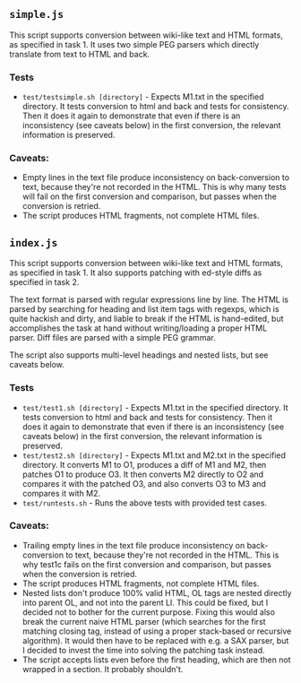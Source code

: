 ## `simple.js`
This script supports conversion between wiki-like text and HTML formats, as specified in task 1.
It uses two simple PEG parsers which directly translate from text to HTML and back.

### Tests
* `test/testsimple.sh [directory]` - Expects M1.txt in the specified directory. It tests conversion to html and back and tests for consistency. Then it does it again to demonstrate that even if there is an inconsistency (see caveats below) in the first conversion, the relevant information is preserved.

### Caveats:
* Empty lines in the text file produce inconsistency on back-conversion to text, because they're not recorded in the HTML. This is why many tests will fail on the first conversion and comparison, but passes when the conversion is retried.
* The script produces HTML fragments, not complete HTML files.

## `index.js`
This script supports conversion between wiki-like text and HTML formats, as specified in task 1. 
It also supports patching with ed-style diffs as specified in task 2.

The text format is parsed with regular expressions line by line. The HTML is parsed by searching for heading and list item tags 
with regexps, which is quite hackish and dirty, and liable to break if the HTML is hand-edited, 
but accomplishes the task at hand without writing/loading a proper HTML 
parser. Diff files are parsed with a simple PEG grammar.

The script also supports multi-level headings and nested lists, but see caveats below.

### Tests
* `test/test1.sh [directory]` - Expects M1.txt in the specified directory. It tests conversion to html and back and tests for consistency. Then it does it again to demonstrate that even if there is an inconsistency (see caveats below) in the first conversion, the relevant information is preserved.
* `test/test2.sh [directory]` - Expects M1.txt and M2.txt in the specified directory. It converts M1 to O1, produces a diff of M1 and M2, then patches O1 to produce O3. It then converts M2 directly to O2 and compares it with the patched O3, and also converts O3 to M3 and compares it with M2.
* `test/runtests.sh` - Runs the above tests with provided test cases.

### Caveats:
* Trailing empty lines in the text file produce inconsistency on back-conversion to text, because they're not recorded in the HTML. This is why test1c fails on the first conversion and comparison, but passes when the conversion is retried.
* The script produces HTML fragments, not complete HTML files.
* Nested lists don't produce 100% valid HTML, OL tags are nested directly into parent OL, and not into the parent LI. This could be fixed, but I decided not to bother for the current purpose. Fixing this would also break the current naive HTML parser (which searches for the first matching closing tag, instead of using a proper stack-based or recursive algorithm). It would then have to be replaced with e.g. a SAX parser, but I decided to invest the time into solving the patching task instead.
* The script accepts lists even before the first heading, which are then not wrapped in a section. It probably shouldn't.
